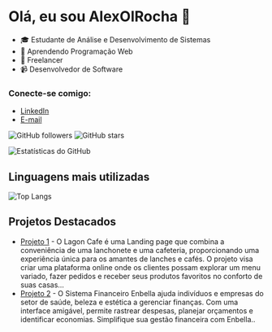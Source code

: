 # Olá, eu sou AlexOlRocha 👋

- 🎓 Estudante de Análise e Desenvolvimento de Sistemas
- 🌱 Aprendendo Programação Web  
- 💼 Freelancer
- 📹 Desenvolvedor de Software

### Conecte-se comigo:
- [LinkedIn](https://www.linkedin.com/in/alex-oliveira-da-rocha-09645b2b7/)
- [E-mail](alexoliveirarocha2006@gmail.com)


![GitHub followers](https://img.shields.io/github/followers/AlexOlRocha?style=social)
![GitHub stars](https://img.shields.io/github/stars/AlexOlRocha?style=social)

![Estatísticas do GitHub](https://github-readme-stats.vercel.app/api?username=AlexOlRocha&show_icons=true&theme=radical)

## Linguagens mais utilizadas
![Top Langs](https://github-readme-stats.vercel.app/api/top-langs/?username=AlexOlRocha&layout=compact&theme=radical)

## Projetos Destacados
- [Projeto 1](https://github.com/ALexOlRocha/Lagoon-Cafe) - O Lagon Cafe é uma Landing page que combina a conveniência de uma lanchonete e uma cafeteria, proporcionando uma experiência única para os amantes de lanches e cafés. O projeto visa criar uma plataforma online onde os clientes possam explorar um menu variado, fazer pedidos e receber seus produtos favoritos no conforto de suas casas...
- [Projeto 2](https://github.com/ALexOlRocha/Sistema-financeiro-Enbella) - O Sistema Financeiro Enbella ajuda indivíduos e empresas do setor de saúde, beleza e estética a gerenciar finanças. Com uma interface amigável, permite rastrear despesas, planejar orçamentos e identificar economias. Simplifique sua gestão financeira com Enbella..

